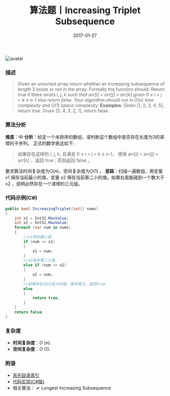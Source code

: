 ﻿---
title: 算法题丨Increasing Triplet Subsequence
tags:
  - 算法
  - 编程技巧
  - 数据结构
categories: 计算机基础
date: 2017-01-27
---
![avatar](https://mysite.bj.bcebos.com/images/articles/b056fc3d-61f8-4206-80f2-794c82c32fd8.jpg)

### 描述
>Given an unsorted array return whether an increasing subsequence of length 3 exists or not in the array.
Formally the function should:
Return true if there exists i, j, k 
*such that arr[i] < arr[j] < arr[k] given 0 ≤ i < j < k ≤ n-1 else return false.*
*Your algorithm should run in O(n) time complexity and O(1) space complexity.*
**Examples**:
Given [1, 2, 3, 4, 5],
return true.
Given [5, 4, 3, 2, 1],
return false.

<!-- more -->

### 算法分析
**难度**：中
**分析**：给定一个未排序的数组，请判断这个数组中是否存在长度为3的递增的子序列。
正式的数学表达如下:
>如果存在这样的 i, j, k,  且满足 0 ≤ i < j < k ≤ n-1，
使得 arr[i] < arr[j] < arr[k] ，返回 true ; 否则返回 false 。

要求算法时间复杂度为O(n)，空间复杂度为O(1) 。
**思路**：扫描一遍数组，用变量 x1 保存当前最小的值，变量 x2 保存当前第二小的值。如果右面能碰到一个数大于 x2 ，说明必然存在一个递增的三元组。

### 代码示例(C#)
```csharp
public bool IncreasingTriplet(int[] nums)
{
    int x1 = Int32.MaxValue;
    int x2 = Int32.MaxValue;
    foreach (var num in nums)
    {
        //x1保存最小值
        if (num <= x1)
        {
            x1 = num;
        }
        //x2保存第二小值
        else if (num <= x2)
        {
            x2 = num;
        }
        //如果存在比x2还大的值，条件成立，返回true
        else
        {
            return true;
        }
    }
    return false;
}
```

### 复杂度
- **时间复杂度**：*O* (n). 
- **空间复杂度**：*O* (1).

### 附录
- [系列目录索引](/posts/algorithm/index/)
- [代码实现(C#版)](https://github.com/lizzie2008/LeetCode.git)
- 相关算法：
✔ Longest Increasing Subsequence